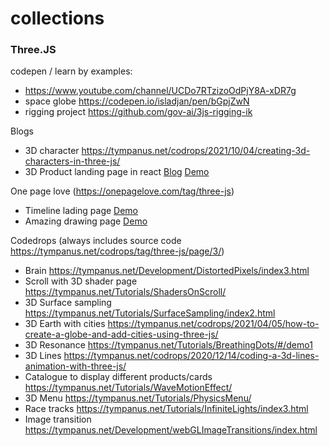 # collections

### Three.JS

codepen / learn by examples:
  - https://www.youtube.com/channel/UCDo7RTzizoOdPjY8A-xDR7g
  - space globe https://codepen.io/isladjan/pen/bGpjZwN
  - rigging project https://github.com/gov-ai/3js-rigging-ik

Blogs
  - 3D character https://tympanus.net/codrops/2021/10/04/creating-3d-characters-in-three-js/
  - 3D Product landing page in react [Blog](https://www.takeshape.io/articles/create-a-3d-product-landing-page-with-threejs-and-react/) [Demo](https://3d-product-page.netlify.app/)
  
One page love (https://onepagelove.com/tag/three-js)
  - Timeline lading page [Demo](https://danny-garcia.com/?ref=onepagelove)
  - Amazing drawing page [Demo](https://noni.cmiscm.com/?ref=onepagelove)

Codedrops (always includes source code https://tympanus.net/codrops/tag/three-js/page/3/)
  - Brain https://tympanus.net/Development/DistortedPixels/index3.html
  - Scroll with 3D shader page https://tympanus.net/Tutorials/ShadersOnScroll/
  - 3D Surface sampling https://tympanus.net/Tutorials/SurfaceSampling/index2.html
  - 3D Earth with cities https://tympanus.net/codrops/2021/04/05/how-to-create-a-globe-and-add-cities-using-three-js/
  - 3D Resonance https://tympanus.net/Tutorials/BreathingDots/#/demo1
  - 3D Lines https://tympanus.net/codrops/2020/12/14/coding-a-3d-lines-animation-with-three-js/
  - Catalogue to display different products/cards https://tympanus.net/Tutorials/WaveMotionEffect/
  - 3D Menu https://tympanus.net/Tutorials/PhysicsMenu/
  - Race tracks https://tympanus.net/Tutorials/InfiniteLights/index3.html
  - Image transition https://tympanus.net/Development/webGLImageTransitions/index.html
